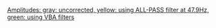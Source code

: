 [Amplitudes: gray: uncorrected, yellow: using ALL-PASS filter at 47.9Hz, green: using VBA filters](doc/xtras/amplitude-vba-vs-AP.png)
